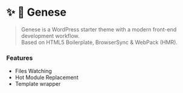 # :sparkles: :volcano: Genese
> Genese is a WordPress starter theme with a modern front-end development workflow.<br> Based on HTML5 Boilerplate, BrowserSync & WebPack (HMR).

### Features
* Files Watching
* Hot Module Replacement
* Template wrapper
